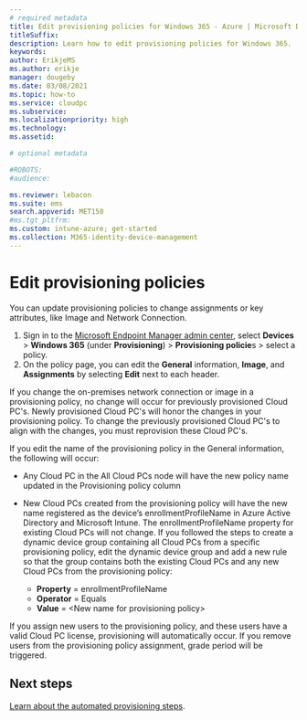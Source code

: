 ```yaml
---
# required metadata
title: Edit provisioning policies for Windows 365 - Azure | Microsoft Docs
titleSuffix:
description: Learn how to edit provisioning policies for Windows 365.
keywords:
author: ErikjeMS  
ms.author: erikje
manager: dougeby
ms.date: 03/08/2021
ms.topic: how-to
ms.service: cloudpc
ms.subservice:
ms.localizationpriority: high
ms.technology:
ms.assetid: 

# optional metadata

#ROBOTS:
#audience:

ms.reviewer: lebacon
ms.suite: ems
search.appverid: MET150
#ms.tgt_pltfrm:
ms.custom: intune-azure; get-started
ms.collection: M365-identity-device-management
---
```


# Edit provisioning policies

You can update provisioning policies to change assignments or key attributes, like Image and Network Connection.

1. Sign in to the [Microsoft Endpoint Manager admin center](https://endpoint.microsoft.com/), select **Devices** > **Windows 365** (under **Provisioning**) > **Provisioning policie**s > select a policy.
2. On the policy page, you can edit the **General** information, **Image**, and **Assignments** by selecting **Edit** next to each header.

If you change the on-premises network connection or image in a provisioning policy, no change will occur for previously provisioned Cloud PC's. Newly provisioned Cloud PC's will honor the changes in your provisioning policy. To change the previously provisioned Cloud PC's to align with the changes, you must reprovision these Cloud PC's. 

If you edit the name of the provisioning policy in the General information, the following will occur:

- Any Cloud PC in the All Cloud PCs node will have the new policy name updated in the Provisioning policy column
- New Cloud PCs created from the provisioning policy will have the new name registered as the device’s enrollmentProfileName in Azure Active Directory and Microsoft Intune. The enrollmentProfileName property for existing Cloud PCs will not change. If you followed the steps to create a dynamic device group containing all Cloud PCs from a specific provisioning policy, edit the dynamic device group and add a new rule so that the group contains both the existing Cloud PCs and any new Cloud PCs from the provisioning policy:

  - **Property** = enrollmentProfileName
  - **Operator** = Equals
  - **Value** = \<New name for provisioning policy\>

If you assign new users to the provisioning policy, and these users have a valid Cloud PC license, provisioning will automatically occur. If you remove users from the provisioning policy assignment, grade period will be triggered. 

## Next steps

[Learn about the automated provisioning steps](automated-provisioning-steps.md).
